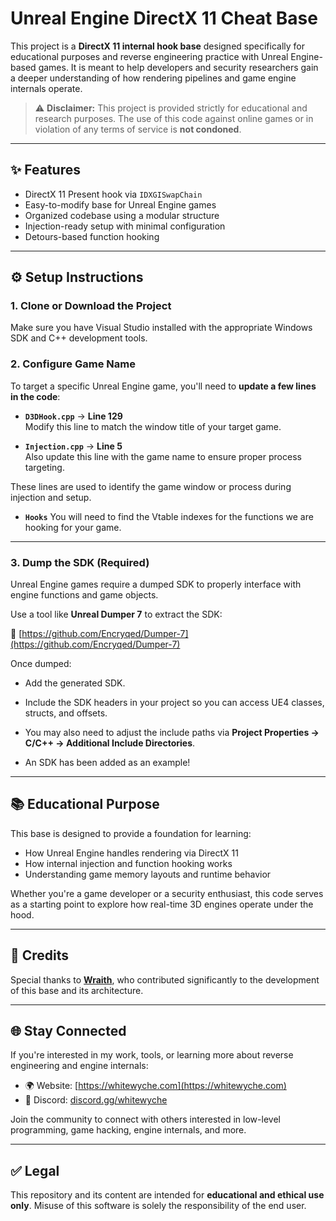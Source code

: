 # Unreal Engine DirectX 11 Cheat Base

This project is a **DirectX 11 internal hook base** designed specifically for educational purposes and reverse engineering practice with Unreal Engine-based games. It is meant to help developers and security researchers gain a deeper understanding of how rendering pipelines and game engine internals operate.

> ⚠️ **Disclaimer:** This project is provided strictly for educational and research purposes. The use of this code against online games or in violation of any terms of service is **not condoned**.

---

## ✨ Features

- DirectX 11 Present hook via `IDXGISwapChain`
- Easy-to-modify base for Unreal Engine games
- Organized codebase using a modular structure
- Injection-ready setup with minimal configuration
- Detours-based function hooking

---

## ⚙️ Setup Instructions

### 1. Clone or Download the Project

Make sure you have Visual Studio installed with the appropriate Windows SDK and C++ development tools.

### 2. Configure Game Name

To target a specific Unreal Engine game, you'll need to **update a few lines in the code**:

- **`D3DHook.cpp`** → **Line 129**  
  Modify this line to match the window title of your target game.

- **`Injection.cpp`** → **Line 5**  
  Also update this line with the game name to ensure proper process targeting.

These lines are used to identify the game window or process during injection and setup.

- **`Hooks`**
  You will need to find the Vtable indexes for the functions we are hooking for your game.
---

### 3. Dump the SDK (Required)

Unreal Engine games require a dumped SDK to properly interface with engine functions and game objects.

Use a tool like **Unreal Dumper 7** to extract the SDK:

🔗 [https://github.com/Encryqed/Dumper-7](https://github.com/Encryqed/Dumper-7)

Once dumped:

- Add the generated SDK.
- Include the SDK headers in your project so you can access UE4 classes, structs, and offsets.
- You may also need to adjust the include paths via **Project Properties → C/C++ → Additional Include Directories**.

- An SDK has been added as an example!

---

## 📚 Educational Purpose

This base is designed to provide a foundation for learning:

- How Unreal Engine handles rendering via DirectX 11
- How internal injection and function hooking works
- Understanding game memory layouts and runtime behavior

Whether you're a game developer or a security enthusiast, this code serves as a starting point to explore how real-time 3D engines operate under the hood.

---

## 🤝 Credits

Special thanks to **[Wraith](https://github.com/Wraith1504)**, who contributed significantly to the development of this base and its architecture.

---

## 🌐 Stay Connected

If you're interested in my work, tools, or learning more about reverse engineering and engine internals:

- 🌍 Website: [https://whitewyche.com](https://whitewyche.com)
- 💬 Discord: [discord.gg/whitewyche](https://discord.gg/whitewyche)

Join the community to connect with others interested in low-level programming, game hacking, engine internals, and more.

---

## ✅ Legal

This repository and its content are intended for **educational and ethical use only**. Misuse of this software is solely the responsibility of the end user.
